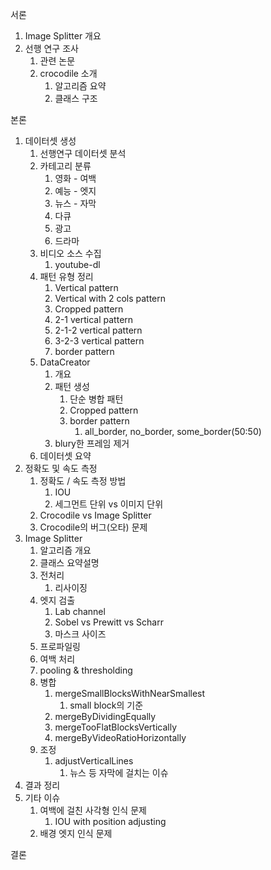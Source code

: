 

서론

1. Image Splitter 개요
2. 선행 연구 조사
   1. 관련 논문
   2. crocodile 소개
      1. 알고리즘 요약
      2. 클래스 구조

본론

1. 데이터셋 생성
   1. 선행연구 데이터셋 분석
   2. 카테고리 분류
      1. 영화 - 여백
      2. 예능 - 엣지
      3. 뉴스 - 자막
      4. 다큐
      5. 광고
      6. 드라마
   3. 비디오 소스 수집
      1. youtube-dl
   4. 패턴 유형 정리
      1. Vertical pattern
      2. Vertical with 2 cols pattern
      3. Cropped pattern
      4. 2-1 vertical pattern
      5. 2-1-2 vertical pattern
      6. 3-2-3 vertical pattern
      7. border pattern
   5. DataCreator
      1. 개요
      2. 패턴 생성
         1. 단순 병합 패턴
         2. Cropped pattern
         3. border pattern
            1. all_border, no_border, some_border(50:50)
      3. blury한 프레임 제거
   6. 데이터셋 요약
2. 정확도 및 속도 측정
   1. 정확도 / 속도 측정 방법
      1. IOU
      2. 세그먼트 단위 vs 이미지 단위
   2. Crocodile vs Image Splitter
   3. Crocodile의 버그(오타) 문제
3. Image Splitter
   1. 알고리즘 개요
   2. 클래스 요약설명
   3. 전처리
      1. 리사이징
   4. 엣지 검출
      1. Lab channel
      2. Sobel vs Prewitt vs Scharr
      3. 마스크 사이즈
   5. 프로파일링
   6. 여백 처리
   7. pooling & thresholding
   8. 병합
      1. mergeSmallBlocksWithNearSmallest
         1. small block의 기준
      2. mergeByDividingEqually
      3. mergeTooFlatBlocksVertically
      4. mergeByVideoRatioHorizontally
   9. 조정
      1. adjustVerticalLines
         1. 뉴스 등 자막에 걸치는 이슈
4. 결과 정리
5. 기타 이슈
   1. 여백에 걸친 사각형 인식 문제
      1. IOU with position adjusting
   2. 배경 엣지 인식 문제

결론